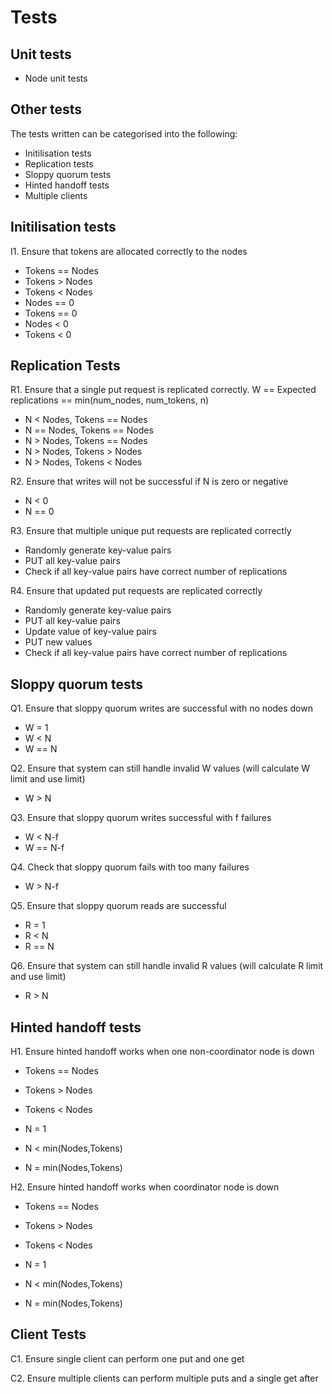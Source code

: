 # Tests
## Unit tests
- Node unit tests

## Other tests
The tests written can be categorised into the following:
- Initilisation tests
- Replication tests
- Sloppy quorum tests
- Hinted handoff tests
- Multiple clients

## Initilisation tests
I1. Ensure that tokens are allocated correctly to the nodes
- Tokens == Nodes
- Tokens > Nodes
- Tokens < Nodes
- Nodes == 0
- Tokens == 0
- Nodes < 0
- Tokens < 0

## Replication Tests
R1. Ensure that a single put request is replicated correctly. W == Expected replications == min(num_nodes, num_tokens, n)
- N < Nodes, Tokens == Nodes
- N == Nodes, Tokens == Nodes
- N > Nodes, Tokens == Nodes
- N > Nodes, Tokens > Nodes
- N > Nodes, Tokens < Nodes
  
R2. Ensure that writes will not be successful if N is zero or negative
- N < 0
- N == 0 

R3. Ensure that multiple unique put requests are replicated correctly
- Randomly generate key-value pairs
- PUT all key-value pairs
- Check if all key-value pairs have correct number of replications

R4. Ensure that updated put requests are replicated correctly
- Randomly generate key-value pairs
- PUT all key-value pairs
- Update value of key-value pairs
- PUT new values
- Check if all key-value pairs have correct number of replications

## Sloppy quorum tests
Q1. Ensure that sloppy quorum writes are successful with no nodes down
- W = 1
- W < N
- W == N

Q2. Ensure that system can still handle invalid W values (will calculate W limit and use limit)
- W > N

Q3. Ensure that sloppy quorum writes successful with f failures
- W < N-f
- W == N-f

Q4. Check that sloppy quorum fails with too many failures
- W > N-f

Q5. Ensure that sloppy quorum reads are successful
- R = 1
- R < N
- R == N

Q6. Ensure that system can still handle invalid R values (will calculate R limit and use limit)
- R > N

## Hinted handoff tests
H1. Ensure hinted handoff works when one non-coordinator node is down
- Tokens == Nodes
- Tokens > Nodes
- Tokens < Nodes

- N = 1
- N < min(Nodes,Tokens)
- N = min(Nodes,Tokens)

H2. Ensure hinted handoff works when coordinator node is down
- Tokens == Nodes
- Tokens > Nodes
- Tokens < Nodes

- N = 1
- N < min(Nodes,Tokens)
- N = min(Nodes,Tokens)

## Client Tests
C1. Ensure single client can perform one put and one get

C2. Ensure multiple clients can perform multiple puts and a single get after